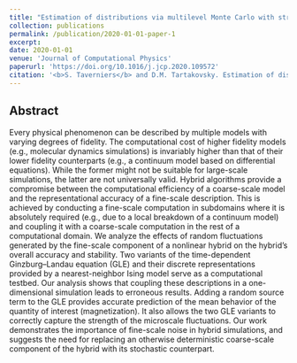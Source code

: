 ```yaml
---
title: "Estimation of distributions via multilevel Monte Carlo with stratified sampling"
collection: publications
permalink: /publication/2020-01-01-paper-1
excerpt: 
date: 2020-01-01
venue: 'Journal of Computational Physics'
paperurl: 'https://doi.org/10.1016/j.jcp.2020.109572'
citation: '<b>S. Taverniers</b> and D.M. Tartakovsky. Estimation of distributions via multilevel Monte Carlo with stratified sampling. <i>J. Comp. Phys.</i>, 419:109572 (2020).'
---
```


## Abstract

Every physical phenomenon can be described by multiple models with varying degrees of fidelity. The computational cost of higher fidelity models (e.g., molecular dynamics simulations) is invariably higher than that of their lower fidelity counterparts (e.g., a continuum model based on differential equations). While the former might not be suitable for large-scale simulations, the latter are not universally valid. Hybrid algorithms provide a compromise between the computational efficiency of a coarse-scale model and the representational accuracy of a fine-scale description. This is achieved by conducting a fine-scale computation in subdomains where it is absolutely required (e.g., due to a local breakdown of a continuum model) and coupling it with a coarse-scale computation in the rest of a computational domain. We analyze the effects of random fluctuations generated by the fine-scale component of a nonlinear hybrid on the hybridʼs overall accuracy and stability. Two variants of the time-dependent Ginzburg–Landau equation (GLE) and their discrete representations provided by a nearest-neighbor Ising model serve as a computational testbed. Our analysis shows that coupling these descriptions in a one-dimensional simulation leads to erroneous results. Adding a random source term to the GLE provides accurate prediction of the mean behavior of the quantity of interest (magnetization). It also allows the two GLE variants to correctly capture the strength of the microscale fluctuations. Our work demonstrates the importance of fine-scale noise in hybrid simulations, and suggests the need for replacing an otherwise deterministic coarse-scale component of the hybrid with its stochastic counterpart.